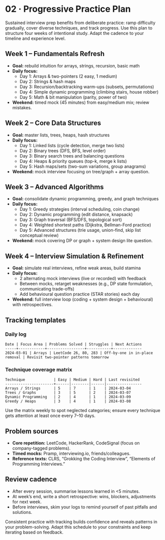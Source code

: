 # 02 · Progressive Practice Plan

Sustained interview prep benefits from deliberate practice: ramp difficulty gradually, cover diverse techniques, and track progress. Use this plan to structure four weeks of intentional study. Adapt the cadence to your timeline and experience level.

## Week 1 – Fundamentals Refresh
- **Goal:** rebuild intuition for arrays, strings, recursion, basic math
- **Daily focus:**
  - Day 1: Arrays & two-pointers (2 easy, 1 medium)
  - Day 2: Strings & hash maps
  - Day 3: Recursion/backtracking warm-ups (subsets, permutations)
  - Day 4: Simple dynamic programming (climbing stairs, house robber)
  - Day 5: Math & bit manipulation (parity, power of two)
- **Weekend:** timed mock (45 minutes) from easy/medium mix; review mistakes.

## Week 2 – Core Data Structures
- **Goal:** master lists, trees, heaps, hash structures
- **Daily focus:**
  - Day 1: Linked lists (cycle detection, merge two lists)
  - Day 2: Binary trees (DFS, BFS, level order)
  - Day 3: Binary search trees and balancing questions
  - Day 4: Heaps & priority queues (top-k, merge k lists)
  - Day 5: Hash maps/sets (two-sum variations, group anagrams)
- **Weekend:** mock interview focusing on tree/graph + array question.

## Week 3 – Advanced Algorithms
- **Goal:** consolidate dynamic programming, greedy, and graph techniques
- **Daily focus:**
  - Day 1: Greedy strategies (interval scheduling, coin change)
  - Day 2: Dynamic programming (edit distance, knapsack)
  - Day 3: Graph traversal (BFS/DFS, topological sort)
  - Day 4: Weighted shortest paths (Dijkstra, Bellman-Ford practice)
  - Day 5: Advanced structures (trie usage, union-find, skip list conceptual review)
- **Weekend:** mock covering DP or graph + system design lite question.

## Week 4 – Interview Simulation & Refinement
- **Goal:** simulate real interviews, refine weak areas, build stamina
- **Daily focus:**
  - 2 alternating mock interviews (live or recorded) with feedback
  - Between mocks, retarget weaknesses (e.g., DP state formulation, communicating trade-offs)
  - Add behavioural question practice (STAR stories) each day
- **Weekend:** full interview loop (coding + system design + behavioural) with retrospectives.

## Tracking templates

### Daily log
```
Date | Focus Area | Problems Solved | Struggles | Next Actions
-----+------------+-----------------+-----------+-------------
2024-03-01 | Arrays | LeetCode 26, 80, 283 | Off-by-one in in-place removal | Revisit two-pointer patterns tomorrow
```

### Technique coverage matrix
```
Technique             | Easy | Medium | Hard | Last revisited
----------------------+------|--------|------|----------------
Arrays / Strings      | 5    | 7      | 1    | 2024-03-04
Trees / Graphs        | 3    | 5      | 2    | 2024-03-07
Dynamic Programming   | 2    | 4      | 1    | 2024-03-09
Greedy / Heaps        | 3    | 4      | 1    | 2024-03-08
```

Use the matrix weekly to spot neglected categories; ensure every technique gets attention at least once every 7–10 days.

## Problem sources
- **Core repetition:** LeetCode, HackerRank, CodeSignal (focus on company-tagged problems).
- **Timed mocks:** Pramp, interviewing.io, friends/colleagues.
- **Reference texts:** CLRS, “Grokking the Coding Interview”, “Elements of Programming Interviews.”

## Review cadence
- After every session, summarise lessons learned in <5 minutes.
- At week’s end, write a short retrospective: wins, blockers, adjustments for next week.
- Before interviews, skim your logs to remind yourself of past pitfalls and solutions.

Consistent practice with tracking builds confidence and reveals patterns in your problem-solving. Adapt this schedule to your constraints and keep iterating based on feedback.
